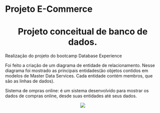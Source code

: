 # Projeto E-Commerce
 <h1 align="center"> Projeto conceitual de banco de dados. </h1>
Realização do projeto do bootcamp Database Experience

Foi feito a criação de um diagrama de entidade de relacionamento. Nesse diagrama foi mostrado as principais entidades(ão objetos contidos em modelos de Master Data Services. Cada entidade contém membros, que são as linhas de dados). 

Sistema de ompras online: é um sistema desenvolvido para mostrar os dados de compras online, desde suas entidades até seus dados.

<p align="center">
<img src=![DiagramaER](https://user-images.githubusercontent.com/104179960/187198133-cec4287f-0e31-4566-902c-c1628d19afa9.png)
/>
</p>
